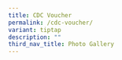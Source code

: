 ```yaml
---
title: CDC Voucher
permalink: /cdc-voucher/
variant: tiptap
description: ""
third_nav_title: Photo Gallery
---
```

